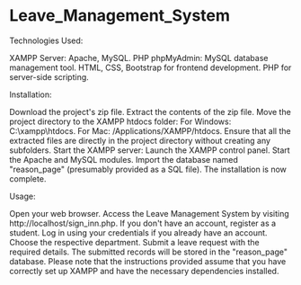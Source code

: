 # Leave_Management_System

Technologies Used:

XAMPP Server: Apache, MySQL.
PHP phpMyAdmin: MySQL database management tool.
HTML, CSS, Bootstrap for frontend development.
PHP for server-side scripting.

Installation:

Download the project's zip file.
Extract the contents of the zip file.
Move the project directory to the XAMPP htdocs folder:
For Windows: C:\xampp\htdocs.
For Mac: /Applications/XAMPP/htdocs.
Ensure that all the extracted files are directly in the project directory without creating any subfolders.
Start the XAMPP server:
Launch the XAMPP control panel.
Start the Apache and MySQL modules.
Import the database named "reason_page" (presumably provided as a SQL file).
The installation is now complete.

Usage:

Open your web browser.
Access the Leave Management System by visiting http://localhost/sign_inn.php.
If you don't have an account, register as a student.
Log in using your credentials if you already have an account.
Choose the respective department.
Submit a leave request with the required details.
The submitted records will be stored in the "reason_page" database.
Please note that the instructions provided assume that you have correctly set up XAMPP and have the necessary dependencies installed. 
